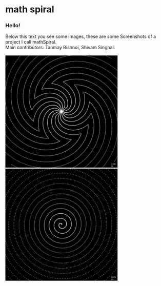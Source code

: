 # math spiral
### Hello!

Below this text you see some images, these are some Screenshots of a project I call mathSpiral.
<br>
Main contributors: Tanmay Bishnoi, Shivam Singhal.
<br><br>
<img src="SpiralImages/Pattern-000553.png" width="350"> <img src="SpiralImages/Pattern-001279.png" width="350">
<br>

